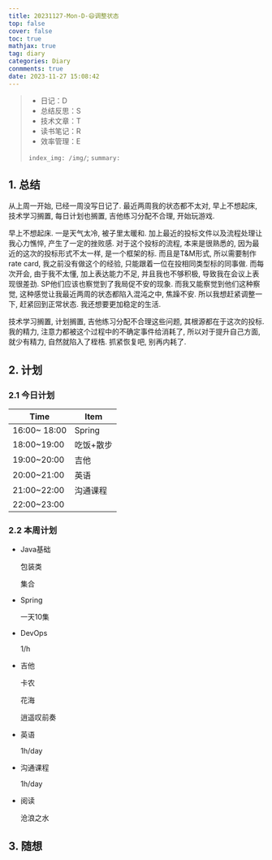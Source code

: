 ```yaml
---
title: 20231127-Mon-D-😄调整状态
top: false
cover: false
toc: true
mathjax: true
tag: diary
categories: Diary
conmments: true
date: 2023-11-27 15:08:42
---
```


> - 日记：D
> - 总结反思：S
> - 技术文章：T
> - 读书笔记：R
> - 效率管理：E
>
> `index_img: /img/`; `summary:` 



## 1. 总结

从上周一开始, 已经一周没写日记了. 最近两周我的状态都不太对, 早上不想起床, 技术学习搁置, 每日计划也搁置, 吉他练习分配不合理, 开始玩游戏.

早上不想起床. 一是天气太冷, 被子里太暖和. 加上最近的投标文件以及流程处理让我心力憔悴, 产生了一定的挫败感. 对于这个投标的流程, 本来是很熟悉的, 因为最近的这次的投标形式不太一样, 是一个框架的标. 而且是T&M形式, 所以需要制作rate card, 我之前没有做这个的经验, 只能跟着一位在投相同类型标的同事做. 而每次开会, 由于我不太懂, 加上表达能力不足, 并且我也不够积极, 导致我在会议上表现很差劲. SP他们应该也察觉到了我局促不安的现象. 而我又能察觉到他们这种察觉, 这种感觉让我最近两周的状态都陷入混沌之中, 焦躁不安. 所以我想赶紧调整一下, 赶紧回到正常状态. 我还想要更加稳定的生活.

技术学习搁置, 计划搁置, 吉他练习分配不合理这些问题, 其根源都在于这次的投标. 我的精力, 注意力都被这个过程中的不确定事件给消耗了, 所以对于提升自己方面, 就少有精力, 自然就陷入了桎梏. 抓紧恢复吧, 别再内耗了. 





## 2. 计划

### 2.1 今日计划

| Time         | Item      |
| ------------ | --------- |
| 16:00~ 18:00 | Spring    |
| 18:00~19:00  | 吃饭+散步 |
| 19:00~20:00  | 吉他      |
| 20:00~21:00  | 英语      |
| 21:00~22:00  | 沟通课程  |
| 22:00~23:00  |           |



### 2.2 本周计划

- Java基础

  包装类

  集合

- Spring

  一天10集

- DevOps

  1/h

- 吉他

  卡农

  花海

  逍遥叹前奏

- 英语

  1h/day

- 沟通课程

  1h/day

- 阅读

  沧浪之水

## 3. 随想

